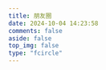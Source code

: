 ```yaml
---
title: 朋友圈
date: 2024-10-04 14:23:58
comments: false
aside: false
top_img: false
type: "fcircle"
---
```

